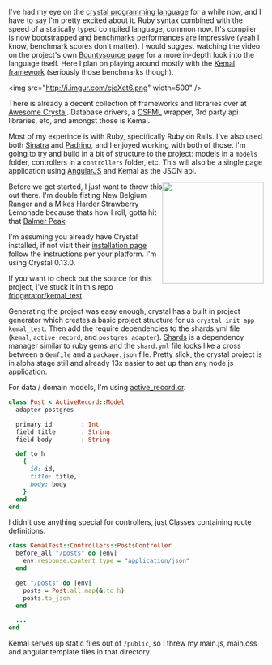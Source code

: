 I've had my eye on the [crystal programming language](http://crystal-lang.org/) for a while now, and I have to say I'm pretty excited about it. Ruby syntax combined with the speed of a statically typed compiled language, common now.  It's compiler is now bootstrapped and [benchmarks](https://github.com/kostya/benchmarks) performances are impressive (yeah I know, benchmark scores don't matter).  I would suggest watching the video on the project's own [Bountysource page](https://salt.bountysource.com/teams/crystal-lang) for a more in-depth look into the language itself.  Here I plan on playing around mostly with the [Kemal framework](http://kemalcr.com/) (seriously those benchmarks though).

<img src="http://i.imgur.com/cjoXet6.png" width=500" />

There is already a decent collection of frameworks and libraries over at [Awesome Crystal](https://github.com/veelenga/awesome-crystal).  Database drivers, a [CSFML](http://www.sfml-dev.org/) wrapper, 3rd party api libraries, etc, and amongst those is Kemal.

Most of my experince is with Ruby, specifically Ruby on Rails.  I've also used both [Sinatra](http://www.sinatrarb.com/) and [Padrino](http://padrinorb.com/), and I enjoyed working with both of those.  I'm going to try and build in a bit of structure to the project: models in a `models` folder, controllers in a `controllers` folder, etc.  This will also be a single page application using [AngularJS](https://angularjs.org/) and Kemal as the JSON api.

<div class="clearfix">
<img src="http://i.imgur.com/NdsrdpE.jpg" height=200 style="float:right" />

Before we get started, I just want to throw this out there.  I'm double fisting New Belgium Ranger and a Mikes Harder Strawberry Lemonade because thats how I roll, gotta hit that <a href="https://xkcd.com/323/">Balmer Peak</a>
</div>

I'm assuming you already have Crystal installed, if not visit their [installation page](http://crystal-lang.org/docs/installation/index.html) follow the instructions per your platform.  I'm using Crystal 0.13.0.

If you want to check out the source for this project, i've stuck it in this repo [fridgerator/kemal_test](https://github.com/fridgerator/kemal_test).

Generating the project was easy enough, crystal has a built in project generator which creates a basic project structure for us `crystal init app kemal_test`.  Then add the require dependencies to the shards.yml file (`kemal`, `active_record`, and `postgres_adapter`).  [Shards](https://github.com/crystal-lang/shards) is a dependency manager similar to ruby gems and the `shard.yml` file looks like a cross between a `Gemfile` and a `package.json` file.  Pretty slick, the crystal project is in alpha stage still and already 13x easier to set up than any node.js application.

For data / domain models, I'm using [active_record.cr](https://github.com/waterlink/active_record.cr).

```ruby
class Post < ActiveRecord::Model
  adapter postgres

  primary id        : Int
  field title       : String
  field body        : String

  def to_h
    {
      id: id,
      title: title,
      body: body
    }
  end
end
```

I didn't use anything special for controllers, just Classes containing route definitions.

```ruby
class KemalTest::Controllers::PostsController
  before_all "/posts" do |env|
    env.response.content_type = "application/json"
  end

  get "/posts" do |env|
    posts = Post.all.map(&.to_h)
    posts.to_json
  end

  ...
end
```

Kemal serves up static files out of `/public`, so I threw my main.js, main.css and angular template files in that directory.